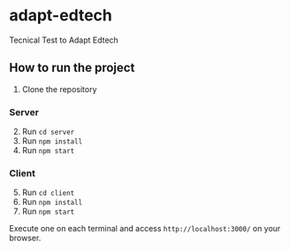 # adapt-edtech

Tecnical Test to Adapt Edtech

## How to run the project

1. Clone the repository

### Server

2. Run `cd server`
3. Run `npm install`
4. Run `npm start`

### Client

5. Run `cd client`
6. Run `npm install`
7. Run `npm start`

Execute one on each terminal and access `http://localhost:3000/` on your browser.
